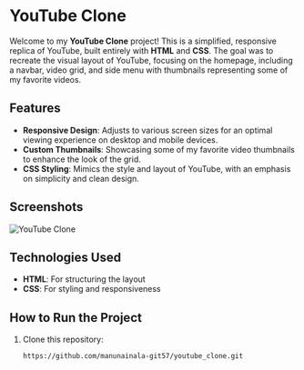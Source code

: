 # YouTube Clone

Welcome to my **YouTube Clone** project! This is a simplified, responsive replica of YouTube, built entirely with **HTML** and **CSS**. The goal was to recreate the visual layout of YouTube, focusing on the homepage, including a navbar, video grid, and side menu with thumbnails representing some of my favorite videos.

## Features

- **Responsive Design**: Adjusts to various screen sizes for an optimal viewing experience on desktop and mobile devices.
- **Custom Thumbnails**: Showcasing some of my favorite video thumbnails to enhance the look of the grid.
- **CSS Styling**: Mimics the style and layout of YouTube, with an emphasis on simplicity and clean design.

## Screenshots

![YouTube Clone]("C:\Users\manun\OneDrive\Pictures\Screenshots")

## Technologies Used

- **HTML**: For structuring the layout
- **CSS**: For styling and responsiveness

## How to Run the Project

1. Clone this repository:
   ```bash
   https://github.com/manunainala-git57/youtube_clone.git
